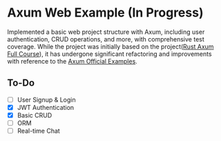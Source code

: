 # Axum Web Example (In Progress)

Implemented a basic web project structure with Axum, including user authentication, CRUD operations, and more, with comprehensive test coverage. While the project was initially based on the project([Rust Axum Full Course](https://github.com/jeremychone-channel/rust-axum-course)), it has undergone significant refactoring and improvements with reference to the [Axum Official Examples](https://github.com/tokio-rs/axum/tree/main/examples).

## To-Do
- [ ] User Signup & Login
- [x] JWT Authentication
- [x] Basic CRUD
- [ ] ORM
- [ ] Real-time Chat

